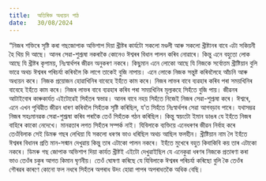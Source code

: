 ```yaml
---
title:  অতিৰিক্ত অধ্যয়ন পাঠ
date:   30/08/2024
---
```


“নিজৰ শক্তিৰে সৃষ্টি কৰা গছজোপাক অভিশাপ দিয়া খ্ৰীষ্টৰ কাৰ্যটো সকলো মণ্ডলী আৰু সকলো খ্ৰীষ্টানৰ বাবে এটা সকিয়নী হৈ থিয় দি আছে। আনৰ সেৱা-শুশ্ৰূষা নকৰাকৈ কোনেও ঈশ্বৰৰ বিধান পালন কৰিব নোৱাৰে। কিন্তু এনে বহুতো লোক আছে যি খ্ৰীষ্টৰ কৃপাময়, নিঃস্বাৰ্থপৰ জীৱন অনুকৰণ নকৰে। কিছুমান এনে লোকো আছে যি নিজকে সর্বোত্তম খ্ৰীষ্টিয়ান বুলি ভাৱে অথচ ঈশ্বৰৰ পৰিচৰ্যা কৰিবলৈ কি লাগে তাকেই বুজি নাপায়। এনে লোকে নিজক সন্তুষ্ট কৰিবলৈহে আঁচনি আৰু অধ্যয়ন কৰে। নিজক প্ৰয়োজন হোৱাখিনিৰ বাবেহে ইহঁতে কাম কৰে। নিজৰ লাভৰ বাবে ব্যৱহাৰ কৰিব পৰা সময়খিনিৰ বাবেহে ইহঁতে কাম কৰে। নিজৰ লাভৰ বাবে ব্যৱহাৰ কৰিব পৰা সময়খিনিৰ মূল্যকহে সিহঁতে বুজি পায়। জীৱনৰ আটাইবোৰ কাৰুকাৰ্যত এইটোৱেই সিহঁতৰ স্বভাৱ। আনৰ বাবে নহয় সিহঁতে নিজেই নিজৰ সেৱা-শুশ্ৰূষা কৰে। ঈশ্বৰে, এনে এখন পৃথিৱীত জীৱন ধাৰণ কৰিবলৈ সিহঁতক সৃষ্টি কৰিছিল, য’ত সিহঁতে নিঃস্বাৰ্থপৰ সেৱা আগবড়াব পাৰে। যথাসম্ভৱ নিজৰ সহঃমানৱক সেৱা-শুশ্ৰূষা কৰিব পৰাকৈ তেওঁ সিহঁতক গঠন কৰিছিল। কিন্তু স্বয়ংটো ইমান ডাঙৰ যে ইহঁতে নিজৰ বাহিৰে কাকো নেদেখে। মানৱতাৰ লগত সিহঁতৰ সম্পৰ্ক নাই। যিবিলাকে ব্যক্তিয়ে এনেধৰণৰ জীৱন নির্বাহ কৰে তেওঁবিলাক সেই ডিমৰু গছৰ লেখিয়া যি সকলো ধৰণৰ ভাও ধৰিছিল অথচ আছিল ফলহীন। খ্ৰীষ্টিয়ান নাম লৈ ইহঁতে ঈশ্বৰৰ বিধানৰ প্ৰতি মান-সন্মান দেখুৱায় কিন্তু তাৰ এটাকো পালন নকৰে। ইহঁতে মুখেৰে বহুত কিবাকিবি কয় তাৰ এটাকো নকৰে। ডিমৰু গছ জোপাক অভিশাপ দিয়া কাৰ্যত খ্ৰীষ্টই এইটো দেখুৱাইছিল যে এনেকুৱা ধৰণৰ নিজকে প্ৰতাৰণা কৰা ভাও তেওঁৰ চকুৰ আগত কিমান ঘৃণনীয়। তেওঁ ঘোষণা কৰিছে যে যিবিলাকে ঈশ্বৰৰ পৰিচৰ্যা কৰিছো বুলি কৈ তেওঁৰ গৌৰৱৰ কাৰণে কোনো ফল নধৰে সিহঁতৰ অপৰাধ উদং হোৱা পাপৰ অপৰাধতকৈ অধিক বেছি।